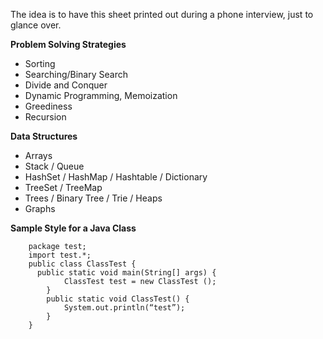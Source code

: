 The idea is to have this sheet printed out during a phone interview, just to glance over.


**Problem Solving Strategies**

 - Sorting 
 - Searching/Binary Search
 - Divide and Conquer 
 - Dynamic Programming, Memoization
 - Greediness
 - Recursion

**Data Structures**

 - Arrays
 - Stack / Queue
 - HashSet / HashMap / Hashtable / Dictionary
 - TreeSet / TreeMap
 - Trees / Binary Tree / Trie / Heaps
 - Graphs

**Sample Style for a Java Class**

        package test;
        import test.*;
        public class ClassTest {
          public static void main(String[] args) {
    		    ClassTest test = new ClassTest ();
    	    }
    	    public static void ClassTest() {
    		    System.out.println(“test”);
    	    }
        }
